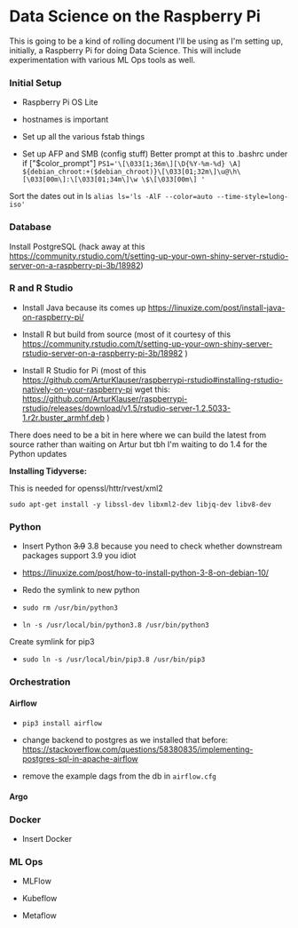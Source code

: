 # Data Science on the Raspberry Pi

This is going to be a kind of rolling document I'll be using as I'm setting up, initially, a Raspberry Pi for doing Data Science. This will include experimentation with various ML Ops tools as well.

### Initial Setup

-   Raspberry Pi OS Lite

-   hostnames is important

-   Set up all the various fstab things

-   Set up AFP and SMB (config stuff)
Better prompt at this to .bashrc under if ["$color_prompt"]
`PS1='\[\033[1;36m\][\D{%Y-%m-%d} \A] ${debian_chroot:+($debian_chroot)}\[\033[01;32m\]\u@\h\[\033[00m\]:\[\033[01;34m\]\w \$\[\033[00m\] '`

Sort the dates out in ls
`alias ls='ls -AlF --color=auto --time-style=long-iso'`

### Database

Install PostgreSQL (hack away at this <https://community.rstudio.com/t/setting-up-your-own-shiny-server-rstudio-server-on-a-raspberry-pi-3b/18982>)

### R and R Studio

-   Install Java because its comes up <https://linuxize.com/post/install-java-on-raspberry-pi/>

-   Install R but build from source (most of it courtesy of this <https://community.rstudio.com/t/setting-up-your-own-shiny-server-rstudio-server-on-a-raspberry-pi-3b/18982> )

-   Install R Studio for Pi (most of this <https://github.com/ArturKlauser/raspberrypi-rstudio#installing-rstudio-natively-on-your-raspberry-pi> wget this: <https://github.com/ArturKlauser/raspberrypi-rstudio/releases/download/v1.5/rstudio-server-1.2.5033-1.r2r.buster_armhf.deb> )

There does need to be a bit in here where we can build the latest from source rather than waiting on Artur but tbh I'm waiting to do 1.4 for the Python updates

**Installing Tidyverse:**

This is needed for openssl/httr/rvest/xml2

    sudo apt-get install -y libssl-dev libxml2-dev libjq-dev libv8-dev

### Python

-   Insert Python ~~3.9~~ 3.8 because you need to check whether downstream packages support 3.9 you idiot

-   <https://linuxize.com/post/how-to-install-python-3-8-on-debian-10/>

-   Redo the symlink to new python

-   `sudo rm /usr/bin/python3`

-   `ln -s /usr/local/bin/python3.8 /usr/bin/python3`

Create symlink for pip3

-   `sudo ln -s /usr/local/bin/pip3.8 /usr/bin/pip3`

### Orchestration

#### Airflow

-   `pip3 install airflow`

-   change backend to postgres as we installed that before: <https://stackoverflow.com/questions/58380835/implementing-postgres-sql-in-apache-airflow>

-   remove the example dags from the db in `airflow.cfg`

#### Argo

### Docker

-   Insert Docker

### ML Ops

-   MLFlow

-   Kubeflow

-   Metaflow
